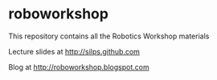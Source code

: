 roboworkshop
============

This repository contains all the Robotics Workshop materials

Lecture slides at http://silps.github.com

Blog at http://roboworkshop.blogspot.com
